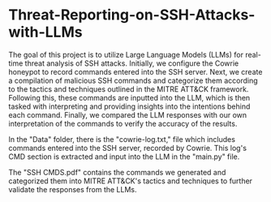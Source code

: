 # Threat-Reporting-on-SSH-Attacks-with-LLMs

The goal of this project is to utilize Large Language Models (LLMs) for real-time threat analysis of SSH attacks. Initially, we configure the Cowrie honeypot to record commands entered into the SSH server. Next, we create a compilation of malicious SSH commands and categorize them according to the tactics and techniques outlined in the MITRE ATT&CK framework. Following this, these commands are inputted into the LLM, which is then tasked with interpreting and providing insights into the intentions behind each command. Finally, we compared the LLM responses with our own interpretation of the commands to verify the accuracy of the results.

In the "Data" folder, there is the "cowrie-log.txt," file which includes commands entered into the SSH server, recorded by Cowrie. This log's CMD section is extracted and input into the LLM in the "main.py" file.

The "SSH CMDS.pdf" contains the commands we generated and categorized them into MITRE ATT&CK's tactics and techniques to further validate the responses from the LLMs.
